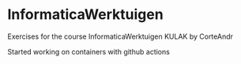 # InformaticaWerktuigen
Exercises for the course InformaticaWerktuigen KULAK by CorteAndr

Started working on containers with github actions
